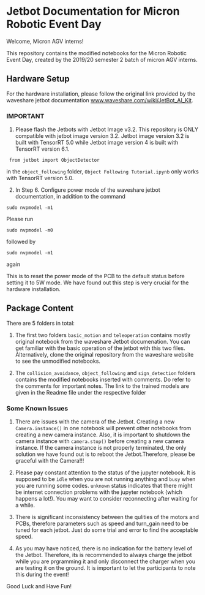 # Jetbot Documentation for Micron Robotic Event Day 


Welcome, Micron AGV interns!

This repository contains the modified notebooks for the Micron Robotic Event Day, created by the 2019/20 semester 2 batch of micron AGV interns.


## Hardware Setup

For the hardware installation, please follow the original link provided by the waveshare jetbot documentation www.waveshare.com/wiki/JetBot_AI_Kit. 

### IMPORTANT 

1. Please flash the Jetbots with Jetbot Image v3.2. This repository is ONLY compatible with jetbot image version 3.2. Jetbot image version 3.2 is built with TensorRT 5.0 while Jetbot image version 4 is built with TensorRT version 6.1. 
  
  ```
   from jetbot import ObjectDetector 
  ```

  in the ```object_following``` folder, ```Object Following Tutorial.ipynb``` only works with TensorRT version 5.0. 

2. In Step 6. Configure power mode of the waveshare jetbot documentation, in addition to the command

```
sudo nvpmodel -m1
```

  Please run 
  
  ```
  sudo nvpmodel -m0
  ```
  
  followed by 
  
  ```
  sudo nvpmodel -m1
  ``` 
  again
  
  This is to reset the power mode of the PCB to the default status before setting it to 5W mode. We have found out this step is very crucial for the hardware installation. 
  


## Package Content
There are 5 folders in total:

1. The first two folders ```basic_motion``` and ```teleoperation``` contains mostly original notebook from the waveshare Jetbot documenation. You can get familiar with the basic operation of the jetbot with this two files. Alternatively, clone the original repository from the waveshare website to see the unmodified notebooks.

2. The ```collision_avoidance```, ```object_following``` and ```sign_detection``` folders contains the modified notebooks inserted with comments. Do refer to the comments for important notes. The link to the trained models are given in the Readme file under the respective folder

### Some Known Issues

1. There are issues with the camera of the Jetbot. Creating a new ```Camera.instance()``` in one notebook will prevent other notebooks from creating a new camera instance. Also, it is important to shutdown the camera instance with ```camera.stop()``` before creating a new camera instance. If the camera instance is not properly terminated, the only solution we have found out is to reboot the Jetbot.Therefore, please be graceful with the Camera!!!

2. Please pay constant attention to the status of the jupyter notebook. It is supposed to be ```idle``` when you are not running anything and ```busy``` when you are running some codes. ```unknown``` status indicates that there might be internet connection problems with the jupyter notebook (which happens a lot!). You may want to consider reconnecting after waiting for a while.

3. There is significant inconsistency between the qulities of the motors and PCBs, therefore parameters such as speed and turn_gain need to be tuned for each jetbot. Just do some trial and error to find the acceptable speed.

4. As you may have noticed, there is no indication for the battery level of the Jetbot. Therefore, its is recommended to always charge the jetbot while you are prgramming it and only disconnect the charger when you are testing it on the ground. It is important to let the participants to note this during the event!

Good Luck and Have Fun!
